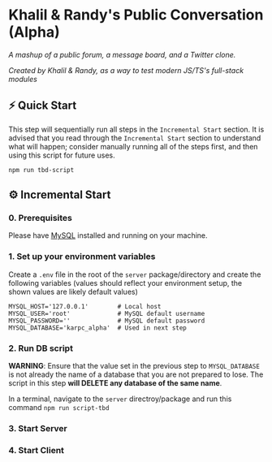 # Khalil & Randy's Public Conversation (Alpha)

_A mashup of a public forum, a message board, and a Twitter clone._

_Created by Khalil & Randy, as a way to test modern JS/TS's full-stack modules_

## ⚡️ Quick Start

This step will sequentially run all steps in the `Incremental Start` section. It is advised that you read through the `Incremental Start` section to understand what will happen; consider manually running all of the steps first, and then using this script for future uses.

```shell
npm run tbd-script
```

## ⚙️ Incremental Start

### 0. Prerequisites

Please have [MySQL](https://dev.mysql.com/doc/refman/8.0/en/installing.html) installed and running on your machine.

### 1. Set up your environment variables

Create a `.env` file in the root of the `server` package/directory and create the following variables (values should reflect your environment setup, the shown values are likely default values)

```shell
MYSQL_HOST='127.0.0.1'        # Local host
MYSQL_USER='root'             # MySQL default username
MYSQL_PASSWORD=''             # MySQL default password
MYSQL_DATABASE='karpc_alpha'  # Used in next step
```

### 2. Run DB script

**WARNING**: Ensure that the value set in the previous step to `MYSQL_DATABASE` is not already the name of a database that you are not prepared to lose. The script in this step **will DELETE any database of the same name**.

In a terminal, navigate to the `server` directroy/package and run this command `npm run script-tbd`

### 3. Start Server

### 4. Start Client
